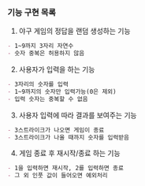 ### 기능 구현 목록

1. 야구 게임의 정답을 랜덤 생성하는 기능

```md
- 1~9까지 3자리 자연수
- 숫자 중복은 허용하지 않음
```

2. 사용자가 입력을 하는 기능

```md
- 3자리의 숫자를 입력
- 1~9까지의 숫자만 입력가능(0은 제외)
- 입력 숫자는 중복할 수 없음
```

3. 사용자 입력에 따라 결과를 보여주는 기능

```md
- 3스트라이크가 나오면 게임이 종료
- 3스트라이크가 나올 때까지 숫자를 입력받음
```

4. 게임 종료 후 재시작/종료 하는 기능

```md
- 1을 입력하면 재시작, 2를 입력하면 종료
- 그 외 인풋 값이 들어오면 예외처리
```
